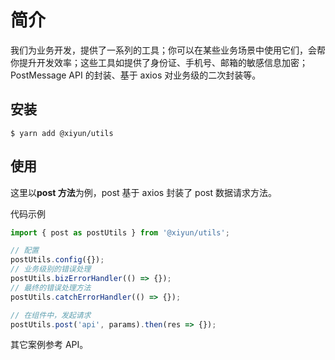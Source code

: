 # 简介
我们为业务开发，提供了一系列的工具；你可以在某些业务场景中使用它们，会帮你提升开发效率；这些工具如提供了身份证、手机号、邮箱的敏感信息加密；PostMessage API 的封装、基于 axios 对业务级的二次封装等。

## 安装

```shell
$ yarn add @xiyun/utils
```

## 使用
这里以**post 方法**为例，post 基于 axios 封装了 post 数据请求方法。

代码示例
```js
import { post as postUtils } from '@xiyun/utils';

// 配置
postUtils.config({});
// 业务级别的错误处理
postUtils.bizErrorHandler(() => {});
// 最终的错误处理方法
postUtils.catchErrorHandler(() => {});

// 在组件中，发起请求
postUtils.post('api', params).then(res => {});
```

其它案例参考 API。
